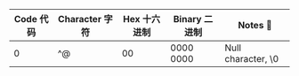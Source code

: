 |Code 代码|Character 字符|Hex 十六进制|Binary 二进制|Notes 📒|
|---------|-------------|----------|------------|--------|
|0        |^@           |00        |0000 0000   |Null character, \0|
